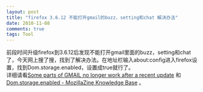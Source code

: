 ```yaml
---
layout: post
title: "firefox 3.6.12 不能打开gmail的buzz，setting和chat 解决办法"
date: 2010-11-08
comments: true
tags: Tool
---
```

前段时间升级firefox到3.6.12后发现不能打开gmail里面的buzz，setting和chat了，今天网上搜了搜，找到了解决办法。在地址栏输入about:config进入firefox设置，找到Dom.storage.enabled，设置成true就行了。<br />详细请看<a href="https://support.mozilla.com/en-US/questions/763190#answer-115496">Some parts of GMAIL no longer work after a recent update</a> 和<a href="http://kb.mozillazine.org/Dom.storage.enabled"> Dom.storage.enabled - MozillaZine Knowledge Base</a> 。<br /><br />